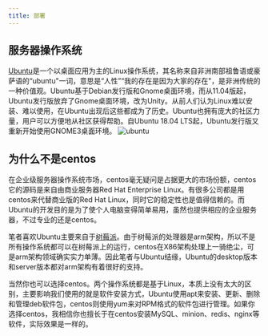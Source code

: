```yaml
---
title: 部署
---
```

## 服务器操作系统
[Ubuntu](https://cn.ubuntu.com/)是一个以桌面应用为主的Linux操作系统，其名称来自非洲南部祖鲁语或豪萨语的“ubuntu"一词，意思是“人性”“我的存在是因为大家的存在"，是非洲传统的一种价值观。Ubuntu基于Debian发行版和Gnome桌面环境，而从11.04版起，Ubuntu发行版放弃了Gnome桌面环境，改为Unity。从前人们认为Linux难以安装、难以使用，在Ubuntu出现后这些都成为了历史。Ubuntu也拥有庞大的社区力量，用户可以方便地从社区获得帮助。自Ubuntu 18.04 LTS起，Ubuntu发行版又重新开始使用GNOME3桌面环境。
![ubuntu](/ubuntu-logo.jpeg)

## 为什么不是centos
在企业级服务器操作系统市场，centos毫无疑问是占据更大的市场份额，centos它的源码是来自由商业服务器Red Hat Enterprise Linux。有很多公司都是用centos来代替商业版的Red Hat Linux，同时它的稳定性也是值得信赖的。而Ubuntu的开发目的是为了使个人电脑变得简单易用，虽然也提供相应的企业服务器，不过专业的还是centos。 

笔者喜欢Ubuntu主要来自于[树莓派](https://baike.baidu.com/item/%E6%A0%91%E8%8E%93%E6%B4%BE/80427?fr=aladdin)。由于树莓派的处理器是arm架构，所以不是所有操作系统都可以在树莓派上的运行，centos在X86架构处理上一骑绝尘，可是arm架构领域确实实力单薄。因此笔者与Ubuntu结缘，Ubuntu的desktop版本和server版本都对arm架构有着很好的支持。  

当然你也可以选择centos。两个操作系统都是基于Linux，本质上没有太大的区别，主要影响我们使用的就是软件安装方式，Ubuntu使用apt来安装、更新、删除和管理deb软件包，centos则使用yum来对RPM格式的软件包进行管理。如果你选择centos，我相信你也擅长于在centos安装MySQL、minion、redis、nginx等软件，实际效果是一样的。